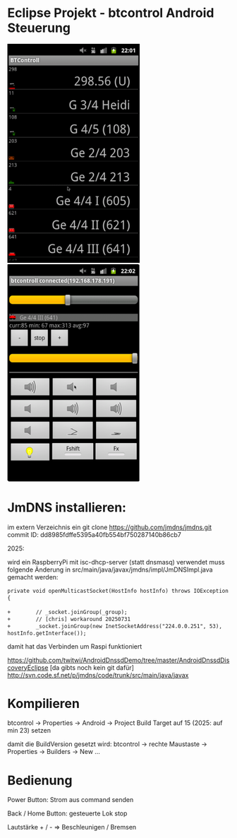 # Eclipse Projekt - btcontrol Android Steuerung

<img src="img_android_lokauswahl.png" alt="Android Steuerung" width="300"/>
<img src="img_android_steuerung.png" alt="Android Steuerung" width="300"/>

# JmDNS installieren:
im extern Verzeichnis ein git clone https://github.com/jmdns/jmdns.git
commit ID: dd8985fdffe5395a40fb554bf750287140b86cb7

2025:

wird ein RaspberryPi mit isc-dhcp-server (statt dnsmasq) verwendet muss folgende Änderung in src/main/java/javax/jmdns/impl/JmDNSImpl.java gemacht werden:
```
private void openMulticastSocket(HostInfo hostInfo) throws IOException {

+        // _socket.joinGroup(_group);
+        // [chris] workaround 20250731
+        _socket.joinGroup(new InetSocketAddress("224.0.0.251", 53), hostInfo.getInterface());

```

damit hat das Verbinden um Raspi funktioniert

https://github.com/twitwi/AndroidDnssdDemo/tree/master/AndroidDnssdDiscoveryEclipse
[da gibts noch kein git dafür]
http://svn.code.sf.net/p/jmdns/code/trunk/src/main/java/javax

# Kompilieren

btcontrol -> Properties -> Android -> Project Build Target auf 15 (2025: auf min 23) setzen

damit die BuildVersion gesetzt wird: btcontrol -> rechte Maustaste -> Properties -> Builders -> New ...

# Bedienung

Power Button: Strom aus command senden

Back / Home Button: gesteuerte Lok stop

Lautstärke + / - => Beschleunigen / Bremsen


